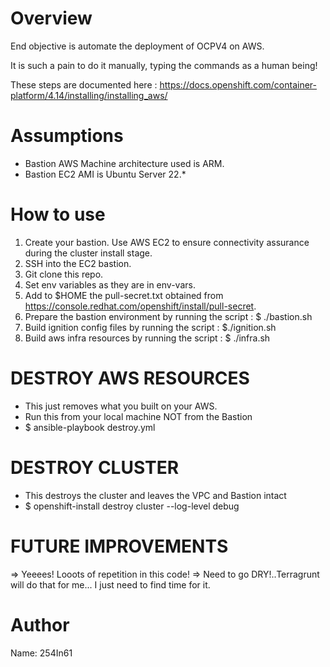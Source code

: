 Overview
========
End objective is automate the deployment of OCPV4 on AWS.

It is such a pain to do it manually, typing the commands as a human being!

These steps are documented here : https://docs.openshift.com/container-platform/4.14/installing/installing_aws/


Assumptions
=============
- Bastion AWS Machine architecture used is ARM.
- Bastion EC2 AMI is Ubuntu Server 22.*

How to use
==========
1. Create your bastion. Use AWS EC2 to ensure connectivity assurance during the cluster install stage.
2. SSH into the EC2 bastion.
3. Git clone this repo.
4. Set env variables as they are in env-vars.
5. Add to $HOME the pull-secret.txt obtained from https://console.redhat.com/openshift/install/pull-secret.
6. Prepare the bastion environment by running the script : $ ./bastion.sh
7. Build ignition config files by running the script     : $./ignition.sh
8. Build aws infra resources by running the script       : $ ./infra.sh

DESTROY AWS RESOURCES
======================
- This just removes what you built on your AWS.
- Run this from your local machine NOT from the Bastion
- $ ansible-playbook destroy.yml

DESTROY CLUSTER
================
- This destroys the cluster and leaves the VPC and Bastion intact
- $ openshift-install destroy cluster --log-level debug


FUTURE IMPROVEMENTS
===================
=> Yeeees! Looots of repetition in this code!
=> Need to go DRY!..Terragrunt will do that for me... I just need to find time for it.
  

Author
======
Name: 254In61